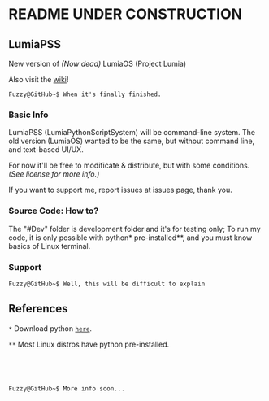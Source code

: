 # README UNDER CONSTRUCTION

## LumiaPSS
New version of *(Now dead)* LumiaOS (Project Lumia)

Also visit the [wiki](https://github.com/FuzzyTheFoxx/LumiaPSS/wiki)!
```
Fuzzy@GitHub~$ When it's finally finished.
```



### Basic Info
LumiaPSS (LumiaPythonScriptSystem) will be command-line system.
The old version (LumiaOS) wanted to be the same, but without command line, and text-based UI/UX.

For now it'll be free to modificate & distribute, but with some conditions. *(See license for more info.)*

If you want to support me, report issues at issues page, thank you.

### Source Code: How to?
The "#Dev" folder is development folder and it's for testing only;
To run my code, it is only possible with python* pre-installed**, and you must know basics of Linux terminal.

### Support
```
Fuzzy@GitHub~$ Well, this will be difficult to explain
```
<!--⠀-->

References
--
`*`  Download python [`here`](https://www.python.org/downloads/). 

`**` Most Linux distros have python pre-installed.

⠀
--
```
Fuzzy@GitHub~$ More info soon...
```
